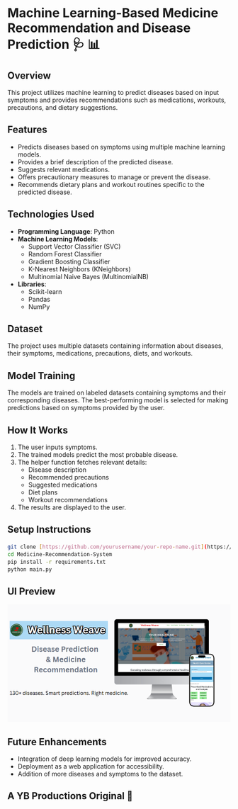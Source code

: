 # Machine Learning-Based Medicine Recommendation and Disease Prediction 🩺 📊

## Overview
This project utilizes machine learning to predict diseases based on input symptoms and provides recommendations such as medications, workouts, precautions, and dietary suggestions.

## Features
- Predicts diseases based on symptoms using multiple machine learning models.
- Provides a brief description of the predicted disease.
- Suggests relevant medications.
- Offers precautionary measures to manage or prevent the disease.
- Recommends dietary plans and workout routines specific to the predicted disease.

## Technologies Used
- **Programming Language**: Python
- **Machine Learning Models**:
  - Support Vector Classifier (SVC)
  - Random Forest Classifier
  - Gradient Boosting Classifier
  - K-Nearest Neighbors (KNeighbors)
  - Multinomial Naive Bayes (MultinomialNB)
- **Libraries**:
  - Scikit-learn
  - Pandas
  - NumPy

## Dataset
The project uses multiple datasets containing information about diseases, their symptoms, medications, precautions, diets, and workouts.

## Model Training
The models are trained on labeled datasets containing symptoms and their corresponding diseases. The best-performing model is selected for making predictions based on symptoms provided by the user.

## How It Works
1. The user inputs symptoms.
2. The trained models predict the most probable disease.
3. The helper function fetches relevant details:
   - Disease description
   - Recommended precautions
   - Suggested medications
   - Diet plans
   - Workout recommendations
4. The results are displayed to the user.



## Setup Instructions
```bash
git clone [https://github.com/yourusername/your-repo-name.git](https://github.com/Yash-Bandal/Medicine-Recommendation-System.git)
cd Medicine-Recommendation-System
pip install -r requirements.txt
python main.py
```

## UI Preview
![ui](https://github.com/Yash-Bandal/Medicine-Recommendation-System/blob/e4be9bcdd7ac0f4e38cac19ac8f65c2451925295/ML-Medicine%20Recommendation%20System/imag/med.PNG)

## Future Enhancements
- Integration of deep learning models for improved accuracy.
- Deployment as a web application for accessibility.
- Addition of more diseases and symptoms to the dataset.

## A YB Productions Original 💊 


